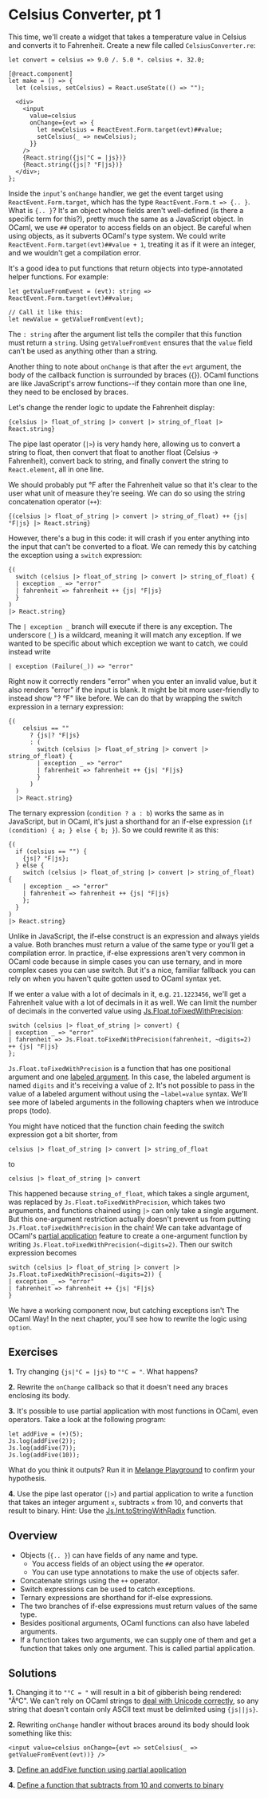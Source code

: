 # Celsius Converter, pt 1

This time, we'll create a widget that takes a temperature value in Celsius and
converts it to Fahrenheit. Create a new file called `CelsiusConverter.re`:

```reasonml
let convert = celsius => 9.0 /. 5.0 *. celsius +. 32.0;

[@react.component]
let make = () => {
  let (celsius, setCelsius) = React.useState(() => "");

  <div>
    <input
      value=celsius
      onChange={evt => {
        let newCelsius = ReactEvent.Form.target(evt)##value;
        setCelsius(_ => newCelsius);
      }}
    />
    {React.string({js|°C = |js})}
    {React.string({js|? °F|js})}
  </div>;
};
```

Inside the `input`'s `onChange` handler, we get the event target using
`ReactEvent.Form.target`, which has the type `ReactEvent.Form.t => {.. }`. What
is `{.. }`? It's an object whose fields aren't well-defined (is there a specific
term for this?), pretty much the same as a JavaScript object. In OCaml, we use
`##` operator to access fields on an object. Be careful when using objects, as
it subverts OCaml's type system. We could write
`ReactEvent.Form.target(evt)##value + 1`, treating it as if it were an integer,
and we wouldn't get a compilation error.

It's a good idea to put functions that return objects into type-annotated helper
functions. For example:

```reasonml
let getValueFromEvent = (evt): string => ReactEvent.Form.target(evt)##value;

// Call it like this:
let newValue = getValueFromEvent(evt);
```

The `: string` after the argument list tells the compiler that this function
must return a `string`. Using `getValueFromEvent` ensures that the `value` field
can't be used as anything other than a string.

Another thing to note about `onChange` is that after the `evt` argument, the
body of the callback function is surrounded by braces ({}). OCaml functions are
like JavaScript's arrow functions--if they contain more than one line, they need
to be enclosed by braces.

Let's change the render logic to update the Fahrenheit display:

```reasonml
{celsius |> float_of_string |> convert |> string_of_float |> React.string}
```

The pipe last operator (`|>`) is very handy here, allowing us to convert a
string to float, then convert that float to another float (Celsius ->
Fahrenheit), convert back to string, and finally convert the string to
`React.element`, all in one line.

We should probably put °F after the Fahrenheit value so that it's clear to the
user what unit of measure they're seeing. We can do so using the string
concatenation operator (`++`):

```reasonml
{(celsius |> float_of_string |> convert |> string_of_float) ++ {js| °F|js} |> React.string}
```

However, there's a bug in this code: it will crash if you enter anything into
the input that can't be converted to a float. We can remedy this by catching the
exception using a `switch` expression:

```reasonml
{(
  switch (celsius |> float_of_string |> convert |> string_of_float) {
  | exception _ => "error"
  | fahrenheit => fahrenheit ++ {js| °F|js}
  }
)
|> React.string}
```

The `| exception _` branch will execute if there is any exception. The
underscore (`_`) is a wildcard, meaning it will match any exception. If we
wanted to be specific about which exception we want to catch, we could instead
write

```reasonml
| exception (Failure(_)) => "error"
```

Right now it correctly renders "error" when you enter an invalid value, but it
also renders "error" if the input is blank. It might be bit more user-friendly
to instead show "? °F" like before. We can do that by wrapping the switch
expression in a ternary expression:

```reasonml
{(
    celsius == ""
      ? {js|? °F|js}
      : (
        switch (celsius |> float_of_string |> convert |> string_of_float) {
        | exception _ => "error"
        | fahrenheit => fahrenheit ++ {js| °F|js}
        }
      )
  )
  |> React.string}
```

The ternary expression (`condition ? a : b`) works the same as in JavaScript,
but in OCaml, it's just a shorthand for an if-else expression (`if (condition) {
a; } else { b; }`). So we could rewrite it as this:

```reasonml
{(
  if (celsius == "") {
    {js|? °F|js};
  } else {
    switch (celsius |> float_of_string |> convert |> string_of_float) {
    | exception _ => "error"
    | fahrenheit => fahrenheit ++ {js| °F|js}
    };
  }
)
|> React.string}
```

Unlike in JavaScript, the if-else construct is an expression and always yields a
value. Both branches must return a value of the same type or you'll get a
compilation error. In practice, if-else expressions aren't very common in OCaml
code because in simple cases you can use ternary, and in more complex cases you
can use switch. But it's a nice, familiar fallback you can rely on when you
haven't quite gotten used to OCaml syntax yet.

If we enter a value with a lot of decimals in it, e.g. `21.1223456`, we'll
get a Fahrenheit value with a lot of decimals in it as well. We can limit the
number of decimals in the converted value using
[Js.Float.toFixedWithPrecision](https://melange.re/v1.0.0/api/re/melange/Js_float/index.html#val-toFixedWithPrecision):

```reasonml
switch (celsius |> float_of_string |> convert) {
| exception _ => "error"
| fahrenheit => Js.Float.toFixedWithPrecision(fahrenheit, ~digits=2) ++ {js| °F|js}
};
```

`Js.Float.toFixedWithPrecision` is a function that has one positional argument
and one [labeled argument](../communicate-with-javascript.md#labeled-arguments).
In this case, the labeled argument is named `digits` and it's receiving a value
of `2`. It's not possible to pass in the value of a labeled argument without
using the `~label=value` syntax. We'll see more of labeled arguments in the
following chapters when we introduce props (todo).

You might have noticed that the function chain feeding the switch expression got
a bit shorter, from

```reasonml
celsius |> float_of_string |> convert |> string_of_float
```

to

```reasonml
celsius |> float_of_string |> convert
```

This happened because `string_of_float`, which takes a single argument, was
replaced by `Js.Float.toFixedWithPrecision`, which takes two arguments, and
functions chained using `|>` can only take a single argument. But this
one-argument restriction actually doesn't prevent us from putting
`Js.Float.toFixedWithPrecision` in the chain! We can take advantage of OCaml's
[partial
application](https://reasonml.github.io/docs/en/function#partial-application)
feature to create a one-argument function by writing
`Js.Float.toFixedWithPrecision(~digits=2)`. Then our switch expression becomes

```reasonml
switch (celsius |> float_of_string |> convert |> Js.Float.toFixedWithPrecision(~digits=2)) {
| exception _ => "error"
| fahrenheit => fahrenheit ++ {js| °F|js}
}
```

We have a working component now, but catching exceptions isn't The OCaml Way! In
the next chapter, you'll see how to rewrite the logic using `option`.

## Exercises

<b>1.</b> Try changing `{js|°C = |js}` to `"°C = "`. What happens?

<b>2.</b> Rewrite the `onChange` callback so that it doesn't need any braces
enclosing its body.

<b>3.</b> It's possible to use partial application with most functions in OCaml,
even operators. Take a look at the following program:

```reasonml
let addFive = (+)(5);
Js.log(addFive(2));
Js.log(addFive(7));
Js.log(addFive(10));
```

What do you think it outputs? Run it in [Melange
Playground](https://melange.re/v1.0.0/playground) to confirm your hypothesis.

<b>4.</b> Use the pipe last operator (`|>`) and partial application to write a
function that takes an integer
argument `x`, subtracts `x` from 10, and converts that result to binary. Hint:
Use the
[Js.Int.toStringWithRadix](https://melange.re/v1.0.0/api/re/melange/Js_int/index.html#val-toStringWithRadix)
function.

## Overview

- Objects (`{.. }`) can have fields of any name and type.
  - You access fields of an object using the `##` operator.
  - You can use type annotations to make the use of objects safer.
- Concatenate strings using the `++` operator.
- Switch expressions can be used to catch exceptions.
- Ternary expressions are shorthand for if-else expressions.
- The two branches of if-else expressions must return values of the same type.
- Besides positional arguments, OCaml functions can also have labeled arguments.
- If a function takes two arguments, we can supply one of them and get a
  function that takes only one argument. This is called partial application.

## Solutions

<b>1.</b> Changing it to `"°C = "` will result in a bit of gibberish being rendered:
"Â°C". We can't rely on OCaml strings to [deal with Unicode
correctly](../communicate-with-javascript.md#strings), so any string that
doesn't contain only ASCII text must be delimited using `{js||js}`.

<b>2.</b> Rewriting `onChange` handler without braces around its body should
look something like this:

```reasonml
<input value=celsius onChange={evt => setCelsius(_ => getValueFromEvent(evt))} />
```

<b>3.</b> [Define an addFive function using partial application](https://melange.re/v1.0.0/playground/?language=Reason&code=bGV0IGFkZEZpdmUgPSAoKykoNSk7CkpzLmxvZyhhZGRGaXZlKDIpKTsKSnMubG9nKGFkZEZpdmUoNykpOwpKcy5sb2coYWRkRml2ZSgxMCkpOw%3D%3D&live=off)

<b>4.</b> [Define a function that subtracts from 10 and converts to binary](https://melange.re/v1.0.0/playground/?language=Reason&code=bGV0IGNvb2xGdW5jdGlvbiA9IHggPT4geCB8PiAoKC0pKDEwKSkgfD4gSnMuSW50LnRvU3RyaW5nV2l0aFJhZGl4KH5yYWRpeD0yKTsKSnMubG9nKGNvb2xGdW5jdGlvbigxKSk7CkpzLmxvZyhjb29sRnVuY3Rpb24oNSkpOw%3D%3D&live=off)
